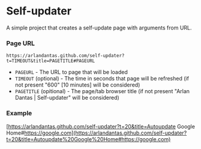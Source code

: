 # Self-updater
A simple project that creates a self-update page with arguments from URL.

### Page URL
`https://arlandantas.github.com/self-updater?t=TIMEOUT&title=PAGETITLE#PAGEURL`
- `PAGEURL` - The URL to page that will be loaded
- `TIMEOUT` (optional) - The time in seconds that page will be refreshed (if not present "600" [10 minutes] will be considered)
- `PAGETITLE` (opitional) - The page/tab browser title (if not present "Arlan Dantas | Self-updater" will be considered)

### Example
[https://arlandantas.github.com/self-updater?t=20&title=Autoupdate Google Home#https://google.com](https://arlandantas.github.com/self-updater?t=20&title=Autoupdate%20Google%20Home#https://google.com)
